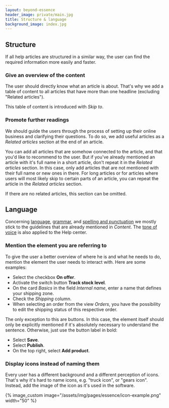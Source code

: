 ```yaml
---
layout: beyond-essence
header_image: private/main.jpg
title: Structure & language
background_image: index.jpg
---
```


## Structure

If all help articles are structured in a similar way, the user can find the required information more easily and faster.

### Give an overview of the content

The user should directly know what an article is about.
That's why we add a table of content to all articles that have more than one headline (excluding "Related articles").

This table of content is introduced with _Skip to_.

### Promote further readings

We should guide the users through the process of setting up their online business and clarifying their questions.
To do so, we add useful articles as a _Related articles_ section at the end of an article.

You can add all articles that are somehow connected to the article, and that you'd like to recommend to the user.
But if you've already mentioned an article with it's full name in a short article, don't repeat it in the _Related articles_ section.
In this case, only add articles that are not mentioned with their full name or new ones in there.
For long articles or for articles where users will most likely skip to certain parts of an article, you can repeat the article in the _Related articles_ section.

If there are no related articles, this section can be omitted.  

## Language 

Concerning [language](/beyond-essence/content/language/), [grammar](/beyond-essence/content/grammar/), and [spelling and punctuation](/beyond-essence/content/spelling-punctuation/) we mostly stick to the guidelines that are already mentioned in _Content_.
The [tone of voice](https://developer.epages.com/beyond-essence/content/tone-of-voice/) is also applied to the Help center.

### Mention the element you are referring to

To give the user a better overview of where he is and what he needs to do, mention the element the user needs to interact with.
Here are some examples:

- Select the checkbox **On offer**.
- Activate the switch button **Track stock level**.
- On the card _Basics_ in the field _Internal name_, enter a name that defines your shipping zone.
- Check the _Shipping_ column.
- When selecting an order from the view _Orders_, you have the possibility to edit the shipping status of this respective order.

The only exception to this are buttons. In this case, the element itself should only be explicitly mentioned if it's absolutely necessary to understand the sentence. Otherwise, just use the button label in bold:

- Select **Save**.
- Select **Publish**.
- On the top right, select **Add product**.

### Display icons instead of naming them

Every user has a different background and a different perception of icons.
That's why it's hard to name icons, e.g. "truck icon", or "gears icon".
Instead, add the image of the icon as it's used in the software.

{% image_custom image="/assets/img/pages/essence/icon-example.png" width="50" %}
